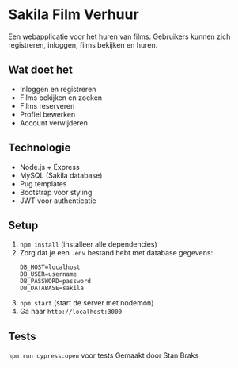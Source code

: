 # Sakila Film Verhuur

Een webapplicatie voor het huren van films. Gebruikers kunnen zich registreren, inloggen, films bekijken en huren.

## Wat doet het

- Inloggen en registreren
- Films bekijken en zoeken
- Films reserveren
- Profiel bewerken
- Account verwijderen

## Technologie

- Node.js + Express
- MySQL (Sakila database)
- Pug templates
- Bootstrap voor styling
- JWT voor authenticatie

## Setup

1. `npm install` (installeer alle dependencies)
2. Zorg dat je een `.env` bestand hebt met database gegevens:
   ```
   DB_HOST=localhost
   DB_USER=username
   DB_PASSWORD=password
   DB_DATABASE=sakila
   ```
3. `npm start` (start de server met nodemon)
4. Ga naar `http://localhost:3000`

## Tests

`npm run cypress:open` voor tests
Gemaakt door Stan Braks
